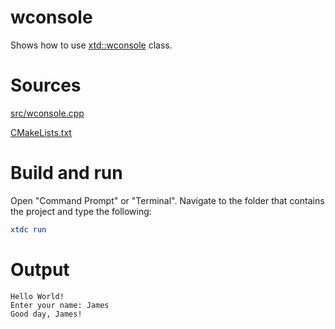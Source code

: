 # wconsole

Shows how to use [xtd::wconsole](../../../../src/xtd.core/include/xtd/basic_console.h) class.

# Sources

[src/wconsole.cpp](src/wconsole.cpp)

[CMakeLists.txt](CMakeLists.txt)

# Build and run

Open "Command Prompt" or "Terminal". Navigate to the folder that contains the project and type the following:

```cmake
xtdc run
```

# Output

```
Hello World!
Enter your name: James
Good day, James!
```
